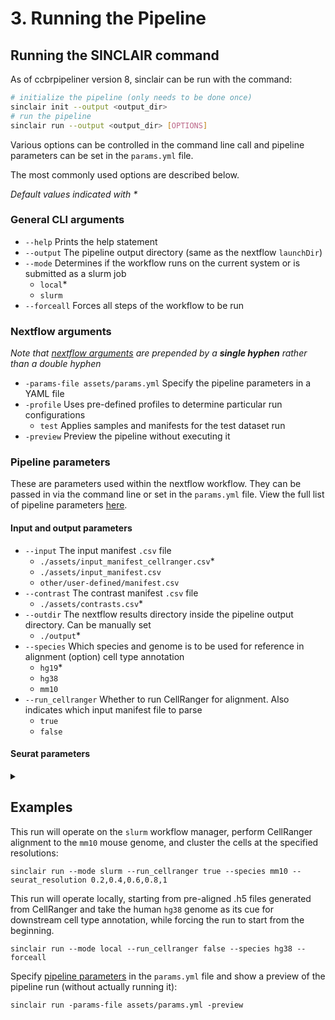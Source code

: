 # 3. Running the Pipeline

## Running the SINCLAIR command

As of ccbrpipeliner version 8, sinclair can be run with the command:

```sh
# initialize the pipeline (only needs to be done once)
sinclair init --output <output_dir>
# run the pipeline
sinclair run --output <output_dir> [OPTIONS]
```

Various options can be controlled in the command line call and pipeline parameters can be set in the `params.yml` file.

The most commonly used options are described below.

_Default values indicated with \*_

### General CLI arguments

- `--help` Prints the help statement
- `--output` The pipeline output directory (same as the nextflow `launchDir`)
- `--mode` Determines if the workflow runs on the current system or is submitted as a slurm job
  - `local`\*
  - `slurm`
- `--forceall` Forces all steps of the workflow to be run

### Nextflow arguments

_Note that [nextflow arguments](https://www.nextflow.io/docs/latest/reference/cli.html#run) are prepended by a **single hyphen** rather than a double hyphen_

- `-params-file assets/params.yml` Specify the pipeline parameters in a YAML file
- `-profile` Uses pre-defined profiles to determine particular run configurations
  - `test` Applies samples and manifests for the test dataset run
- `-preview` Preview the pipeline without executing it

### Pipeline parameters

These are parameters used within the nextflow workflow.
They can be passed in via the command line or set in the `params.yml` file.
View the full list of pipeline parameters [here](../params.md).

#### Input and output parameters

- `--input` The input manifest `.csv` file
  - `./assets/input_manifest_cellranger.csv`\*
  - `./assets/input_manifest.csv`
  - `other/user-defined/manifest.csv`
- `--contrast` The contrast manifest `.csv` file
  - `./assets/contrasts.csv`\*
- `--outdir` The nextflow results directory inside the pipeline output directory. Can be manually set
  - `./output`\*
- `--species` Which species and genome is to be used for reference in alignment (option) cell type annotation
  - `hg19`\*
  - `hg38`
  - `mm10`
- `--run_cellranger` Whether to run CellRanger for alignment. Also indicates which input manifest file to parse
  - `true`
  - `false`

#### Seurat parameters

<details>
<summary></summary>

- `vars_to_regress` Variables whose effects should be regressed to eliminate potential noise
  - `percent.mt`
  - `nFeature_RNA`
  - `S.Score`
  - `G2M.Score`
  - `nCount_RNA`
- `qc_filtering` Filtering method
  - `miqc`\* Uses the MiQC parameters
  - `manual` Uses the
- `nCount_RNA_max` Maximum number of reads allowed per cell. Cells exceeding the threshold are removed
  - 50000\*
- `nCount_RNA_min` Minimum number of reads allowed per cell. Cells below the threshold are removed
  - 1000\*
- `nFeatures_RNA_max` Maximum number of features (e.g. genes) allowed per cell
  - 5000\*
- `nFeature_RNA_min` Minimum number of features (e.g. genes) allowed per cell
  - 200\*
- `percent_mt_max` Maximum mitochondrial percentage allowed per cell
  - 10\*
- `percent_mt_min` Minimum mitochondrial percentage allowed per cell
  - 0\*
- `run_doublet_finder` Boolean for running the DoubletFinder tool (default T)
- `seurat_resolution` Comma-separated string for resolutions to use when finding unsupervised clusters
  - "0.1,0.2,0.3,0.5,0.6,0.8,1"\*
- `npcs` Number of principal components calculated and used downstream in neighbor-identification, dimensionality reduction (e.g. UMAP/T-SNE), and unsupervised clustering
  - 50\*
  </details>

## Examples

This run will operate on the `slurm` workflow manager, perform CellRanger alignment to the `mm10` mouse genome, and cluster the cells at the specified resolutions:

```
sinclair run --mode slurm --run_cellranger true --species mm10 --seurat_resolution 0.2,0.4,0.6,0.8,1
```

This run will operate locally, starting from pre-aligned .h5 files generated from CellRanger and take the human `hg38` genome as its cue for downstream cell type annotation, while forcing the run to start from the beginning.

```
sinclair run --mode local --run_cellranger false --species hg38 --forceall
```

Specify [pipeline parameters](../params.md) in the `params.yml` file and show a preview of the pipeline run (without actually running it):

```
sinclair run -params-file assets/params.yml -preview
```
